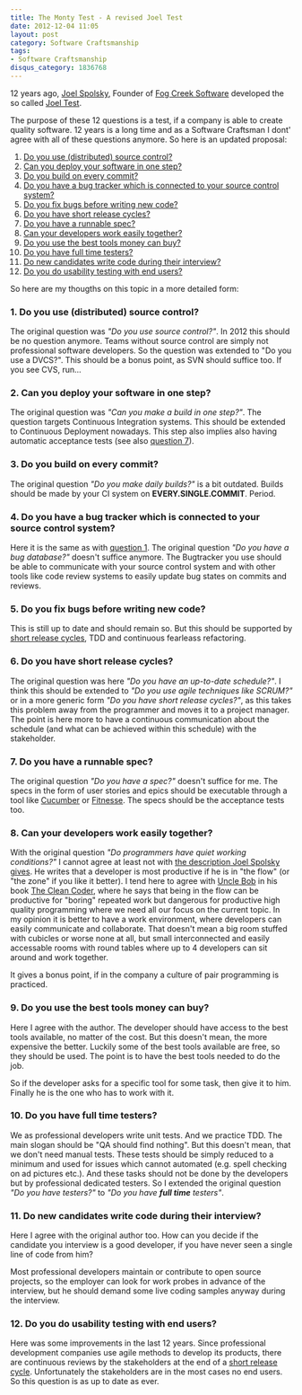 ```yaml
---
title: The Monty Test - A revised Joel Test
date: 2012-12-04 11:05
layout: post
category: Software Craftsmanship
tags:
- Software Craftsmanship
disqus_category: 1836768
---
```


12 years ago, [Joel Spolsky][], Founder of [Fog Creek Software][] developed the so called [Joel Test][].

The purpose of these 12 questions is a test, if a company is able to create quality software.
12 years is a long time and as a Software Craftsman I dont' agree with all of these questions anymore. So here is an updated proposal:

1. [Do you use (distributed) source control?][DoYouUseADvcs]
2. [Can you deploy your software in one step?][CanYouDeployInOneStep]
3. [Do you build on every commit?][DoYouBuildOnEveryCommit]
4. [Do you have a bug tracker which is connected to your source control system?][DoYouHaveABugTracker]
5. [Do you fix bugs before writing new code?][DoYouFixBugsBeforeWritingNewCode]
6. [Do you have short release cycles?][DoYouHaveShortReleaseCycles]
7. [Do you have a runnable spec?][DoYouHaveARunnableSpec]
8. [Can your developers work easily together?][CanYourDevelopersWorkEasilyTogether]
9. [Do you use the best tools money can buy?][DoYouUseTheBestToolsMoneyCanBuy]
10. [Do you have full time testers?][DoYouHaveFullTimeTesters]
11. [Do new candidates write code during their interview?][DoNewCandidatesWriteCodeDuringTheirInterview]
12. [Do you do usability testing with end users?][DoYouDoUsabilityTesting]

<!-- more -->

So here are my thougths on this topic in a more detailed form:

### 1. Do you use (distributed) source control?<a id="DoYouUseADvcs"></a> ###
The original question was _"Do you use source control?"_. In 2012 this should be no question anymore.
Teams without source control are simply not professional software developers. So the question was extended to "Do you use a DVCS?".
This should be a bonus point, as SVN should suffice too. If you see CVS, run...

### 2. Can you deploy your software in one step?<a id="CanYouDeployInOneStep"></a> ###
The original question was _"Can you make a build in one step?"_. The question targets Continuous Integration systems.
This should be extended to Continuous Deployment nowadays. This step also implies also having automatic acceptance tests (see also [question 7][DoYouHaveARunnableSpec]).

### 3. Do you build on every commit?<a id="DoYouBuildOnEveryCommit"></a> ###
The original question _"Do you make daily builds?"_ is a bit outdated. Builds should be made by your CI system on **EVERY.SINGLE.COMMIT**. Period.

### 4. Do you have a bug tracker which is connected to your source control system?<a id="DoYouHaveABugTracker"></a> ###
Here it is the same as with [question 1][DoYouUseADvcs]. The original question _"Do you have a bug database?"_ doesn't suffice anymore.
The Bugtracker you use should be able to communicate with your source control system and with other tools like code review systems to easily update bug states on commits and reviews.

### 5. Do you fix bugs before writing new code?<a id="DoYouFixBugsBeforeWritingNewCode"></a> ###
This is still up to date and should remain so. But this should be supported by [short release cycles][DoYouHaveShortReleaseCycles], TDD and continuous fearleass refactoring.

### 6. Do you have short release cycles?<a id="DoYouHaveShortReleaseCycles"></a> ###
The original question was here _"Do you have an up-to-date schedule?"_. I think this should be extended to _"Do you use agile techniques like SCRUM?"_ or in a more generic form
_"Do you have short release cycles?"_, as this takes this problem away from the programmer and moves it to a project manager. The point is here more to have a continuous communication about
the schedule (and what can be achieved within this schedule) with the stakeholder.

### 7. Do you have a runnable spec?<a id="DoYouHaveARunnableSpec"></a> ###
The original question _"Do you have a spec?"_ doesn't suffice for me. The specs in the form of user stories and epics should be executable through a tool like [Cucumber][] or [Fitnesse][].
The specs should be the acceptance tests too.

### 8. Can your developers work easily together?<a id="CanYourDevelopersWorkEasilyTogether"></a> ###
With the original question _"Do programmers have quiet working conditions?"_ I cannot agree at least not with [the description Joel Spolsky gives][Joel Test].
He writes that a developer is most productive if he is in "the flow" (or "the zone" if you like it better). I tend here to agree with [Uncle Bob][] in his book [The Clean Coder][],
where he says that being in the flow can be productive for "boring" repeated work but dangerous for productive high quality programming where we need all our focus on the current topic.
In my opinion it is better to have a work environment, where developers can easily communicate and collaborate. That doesn't mean a big room stuffed with cubicles or worse none at all, but
small interconnected and easily accessable rooms with round tables where up to 4 developers can sit around and work together.

It gives a bonus point, if in the company a culture of pair programming is practiced.

### 9. Do you use the best tools money can buy?<a id="DoYouUseTheBestToolsMoneyCanBuy"></a> ###
Here I agree with the author. The developer should have access to the best tools available, no matter of the cost. But this doesn't mean, the more expensive the better.
Luckily some of the best tools available are free, so they should be used. The point is to have the best tools needed to do the job.

So if the developer asks for a specific tool for some task, then give it to him. Finally he is the one who has to work with it.

### 10. Do you have full time testers?<a id="DoYouHaveFullTimeTesters"></a> ###
We as professional developers write unit tests. And we practice TDD. The main slogan should be "QA should find nothing". But this doesn't mean, that we don't need manual tests.
These tests should be simply reduced to a minimum and used for issues which cannot automated (e.g. spell checking on ad pictures etc.). And these tasks should not be done by the
developers but by professional dedicated testers. So I extended the original question _"Do you have testers?"_ to _"Do you have **full time** testers"_.

### 11. Do new candidates write code during their interview?<a id="DoNewCandidatesWriteCodeDuringTheirInterview"></a> ###
Here I agree with the original author too. How can you decide if the candidate you interview is a good developer, if you have never seen a single line of code from him?

Most professional developers maintain or contribute to open source projects, so the employer can look for work probes in advance of the interview,
but he should demand some live coding samples anyway during the interview.

### 12. Do you do usability testing with end users?<a id="DoYouDoUsabilityTesting"></a> ###
Here was some improvements in the last 12 years. Since professional development companies use agile methods to develop its products, there are continuous reviews by the stakeholders
at the end of a [short release cycle][DoYouHaveShortReleaseCycles]. Unfortunately the stakeholders are in the most cases no end users. So this question is as up to date as ever.

[Joel Spolsky]: http://www.joelonsoftware.com "Joel Spolsky's blog"
[Fog Creek Software]: http://www.fogcreek.com/
[Joel Test]: http://www.joelonsoftware.com/articles/fog0000000043.html "The Joel Test on Joel Spolsky's blog"
[DoYouUseADvcs]: /articles/the-monty-test-a-revised-joel-test/#DoYouUseADvcs	"Do you use (distributed) source control?"
[CanYouDeployInOneStep]: /articles/the-monty-test-a-revised-joel-test/#CanYouDeployInOneStep	"Can you deploy your software in one step?"
[DoYouBuildOnEveryCommit]: /articles/the-monty-test-a-revised-joel-test/#DoYouBuildOnEveryCommit	"Do you build on every commit?"
[DoYouHaveABugTracker]: /articles/the-monty-test-a-revised-joel-test/#DoYouHaveABugTracker	"Do you have a bug tracker which is connected to your source control system?"
[DoYouFixBugsBeforeWritingNewCode]: /articles/the-monty-test-a-revised-joel-test/#DoYouFixBugsBeforeWritingNewCode	"Do you fix bugs before writing new code?"
[DoYouHaveShortReleaseCycles]: /articles/the-monty-test-a-revised-joel-test/#DoYouHaveShortReleaseCycles	"Do you have short release cycles?"
[DoYouHaveARunnableSpec]: /articles/the-monty-test-a-revised-joel-test/#DoYouHaveARunnableSpec	"Do you have a runnable spec?"
[CanYourDevelopersWorkEasilyTogether]: /articles/the-monty-test-a-revised-joel-test/#CanYourDevelopersWorkEasilyTogether	"Can your developers work easily together?"
[DoYouUseTheBestToolsMoneyCanBuy]: /articles/the-monty-test-a-revised-joel-test/#DoYouUseTheBestToolsMoneyCanBuy	"Do you use the best tools money can buy?"
[DoYouHaveFullTimeTesters]: /articles/the-monty-test-a-revised-joel-test/#DoYouHaveFullTimeTesters	"Do you have full time testers?"
[DoNewCandidatesWriteCodeDuringTheirInterview]: /articles/the-monty-test-a-revised-joel-test/#DoNewCandidatesWriteCodeDuringTheirInterview	"Do new candidates write code during their interview?"
[DoYouDoUsabilityTesting]: /articles/the-monty-test-a-revised-joel-test/#DoYouDoUsabilityTesting	"Do you do usability testing with end users?"
[Cucumber]: http://cukes.info "Cucumber home page"
[Fitnesse]: http://fitnesse.org "Fitnesse home page"
[Uncle Bob]: https://sites.google.com/site/unclebobconsultingllc "Robert C. Martin"
[The Clean Coder]: http://www.amazon.de/gp/product/0137081073/ref=as_li_qf_sp_asin_tl?ie=UTF8&camp=1638&creative=6742&creativeASIN=0137081073&linkCode=as2&tag=montyssamme-21 "The Clean Coder: A Code of Conduct for Professional Programmers (Robert C. Martin)"
